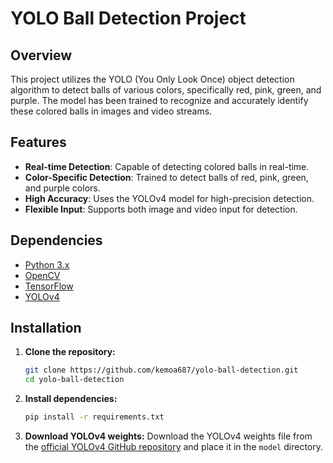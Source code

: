 # YOLO Ball Detection Project

## Overview

This project utilizes the YOLO (You Only Look Once) object detection algorithm to detect balls of various colors, specifically red, pink, green, and purple. The model has been trained to recognize and accurately identify these colored balls in images and video streams.

## Features

- **Real-time Detection**: Capable of detecting colored balls in real-time.
- **Color-Specific Detection**: Trained to detect balls of red, pink, green, and purple colors.
- **High Accuracy**: Uses the YOLOv4 model for high-precision detection.
- **Flexible Input**: Supports both image and video input for detection.

## Dependencies

- [Python 3.x](https://www.python.org/downloads/)
- [OpenCV](https://opencv.org/)
- [TensorFlow](https://www.tensorflow.org/install)
- [YOLOv4](https://github.com/AlexeyAB/darknet)

## Installation

1. **Clone the repository:**
    ```bash
    git clone https://github.com/kemoa687/yolo-ball-detection.git
    cd yolo-ball-detection
    ```

2. **Install dependencies:**
    ```bash
    pip install -r requirements.txt
    ```

3. **Download YOLOv4 weights:**
    Download the YOLOv4 weights file from the [official YOLOv4 GitHub repository](https://github.com/AlexeyAB/darknet) and place it in the `model` directory.

